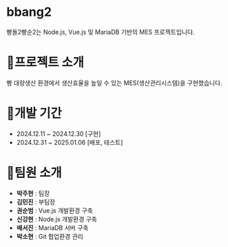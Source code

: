 <h1>bbang2</h1>
빵돌2빵순2는 Node.js, Vue.js 및 MariaDB 기반의 MES 프로젝트입니다.


<h1>🍞프로젝트 소개</h1>
빵 대량생산 환경에서 생산효율을 높일 수 있는 MES(생산관리시스템)을 구현했습니다.


<h1>🥖개발 기간</h1>

+ 2024.12.11 ~ 2024.12.30 [구현]
+ 2024.12.31 ~ 2025.01.06 [배포, 테스트]


<h1>🥐팀원 소개</h1>

+ **박주현** : 팀장
+ **김민진** : 부팀장
+ **권순범** : Vue.js 개발환경 구축
+ **신강현** : Node.js 개발환경 구축
+ **배서진** : MariaDB 서버 구축
+ **박소현** : Git 협업환경 관리
